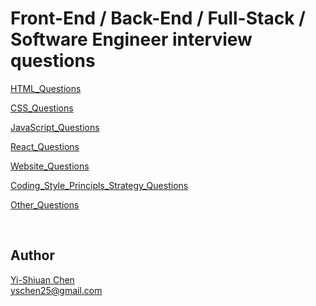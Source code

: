 # Front-End / Back-End / Full-Stack / Software Engineer interview questions

[HTML_Questions](Questions/HTML.md) 

[CSS_Questions](Questions/CSS.md)

[JavaScript_Questions](Questions/JavaScript.md)

[React_Questions](Questions/React.md)

[Website_Questions](Questions/Website.md)

[Coding_Style_Principls_Strategy_Questions](Questions/Coding_Style_Principls_Strategy.md)

[Other_Questions](Questions/Others.md)

</br>

## Author
[Yi-Shiuan Chen](https://www.linkedin.com/in/yschen25) <br/>
yschen25@gmail.com
